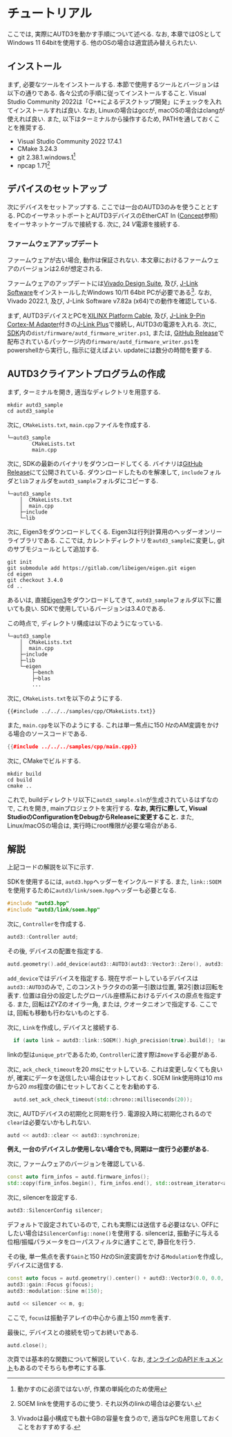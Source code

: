 # チュートリアル

ここでは, 実際にAUTD3を動かす手順について述べる. なお, 本章ではOSとしてWindows 11 64bitを使用する.
他のOSの場合は適宜読み替えられたい.

## インストール

まず, 必要なツールをインストールする.
本節で使用するツールとバージョンは以下の通りである.
各々公式の手順に従ってインストールすること.
Visual Studio Community 2022は「C++によるデスクトップ開発」にチェックを入れてインストールすれば良い.
なお, Linuxの場合はgccが, macOSの場合はclangが使えれば良い.
また, 以下はターミナルから操作するため, PATHを通しておくことを推奨する.

- Visual Studio Community 2022 17.4.1
- CMake 3.24.3
- git 2.38.1.windows.1[^fn_git]
- npcap 1.71[^fn_npcap]

## デバイスのセットアップ

次にデバイスをセットアップする. ここでは一台のAUTD3のみを使うこととする.
PCのイーサネットポートとAUTD3デバイスのEtherCAT In ([Concept](concept.md)参照) をイーサネットケーブルで接続する.
次に, $\SI{24}{V}$電源を接続する.

### ファームウェアアップデート

ファームウェアが古い場合, 動作は保証されない.
本文章におけるファームウェアのバージョンは2.6が想定される.

ファームウェアのアップデートには[Vivado Design Suite](https://www.xilinx.com/products/design-tools/vivado.html), 及び, [J-Link Software](https://www.segger.com/downloads/jlink/)をインストールしたWindows 10/11 64bit PCが必要である[^fn_vivado].
なお, Vivado 2022.1, 及び, J-Link Software v7.82a (x64)での動作を確認している.

まず, AUTD3デバイスとPCを[XILINX Platform Cable](https://www.xilinx.com/products/boards-and-kits/hw-usb-ii-g.html), 及び, [J-Link 9-Pin Cortex-M Adapter](https://www.segger-pocjapan.com/j-link-9-pin-cortex-m-adapter)付きの[J-Link Plus](https://www.segger.com/products/debug-probes/j-link/models/j-link-plus/)で接続し, AUTD3の電源を入れる.
次に, [SDK](https://github.com/shinolab/autd3)内の`dist/firmware/autd_firmware_writer.ps1`, または, [GitHub Release](https://github.com/shinolab/autd3/releases)で配布されているパッケージ内の`firmware/autd_firmware_writer.ps1`をpowershellから実行し, 指示に従えばよい. updateには数分の時間を要する.

## AUTD3クライアントプログラムの作成

まず, ターミナルを開き, 適当なディレクトリを用意する.

```
mkdir autd3_sample
cd autd3_sample
```

次に, `CMakeLists.txt`, `main.cpp`ファイルを作成する.

```
└─autd3_sample
        CMakeLists.txt
        main.cpp
```

次に, SDKの最新のバイナリをダウンロードしてくる.
バイナリは[GitHub Release](https://github.com/shinolab/autd3/releases)にて公開されている.
ダウンロードしたものを解凍して, `include`フォルダと`lib`フォルダを`autd3_sample`フォルダにコピーする.

```
└─autd3_sample
    │  CMakeLists.txt
    │  main.cpp
    ├─include
    └─lib
```

次に, Eigen3をダウンロードしてくる. Eigen3は行列計算用のヘッダーオンリーライブラリである. ここでは,
カレントディレクトリを`autd3_sample`に変更し, gitのサブモジュールとして追加する.

```
git init
git submodule add https://gitlab.com/libeigen/eigen.git eigen
cd eigen
git checkout 3.4.0
cd ..
```

あるいは, 直接[Eigen3](https://gitlab.com/libeigen/eigen)をダウンロードしてきて,
`autd3_sample`フォルダ以下に置いても良い. SDKで使用しているバージョンは3.4.0である.

この時点で, ディレクトリ構成は以下のようになっている.

```
└─autd3_sample
    │  CMakeLists.txt
    │  main.cpp
    ├─include
    ├─lib
    └─eigen
        ├─bench
        ├─blas
        ...
```

次に, `CMakeLists.txt`を以下のようにする.

```
{{#include ../../../samples/cpp/CMakeLists.txt}}
```

また, `main.cpp`を以下のようにする. これは単一焦点に$\SI{150}{Hz}$のAM変調をかける場合のソースコードである.

```cpp
{{#include ../../../samples/cpp/main.cpp}}
```

次に, CMakeでビルドする.

```
mkdir build
cd build
cmake ..
```

これで, buildディレクトリ以下に`autd3_sample.sln`が生成されているはずなので, これを開き, mainプロジェクトを実行する.
**なお, 実行に際して, Visual StudioのConfigurationをDebugからReleaseに変更すること.** また,
Linux/macOSの場合は, 実行時にroot権限が必要な場合がある.

## 解説

上記コードの解説を以下に示す.

SDKを使用するには, `autd3.hpp`ヘッダーをインクルードする. また,
`link::SOEM`を使用するために`autd3/link/soem.hpp`ヘッダーも必要となる.

```cpp
#include "autd3.hpp"
#include "autd3/link/soem.hpp"
```

次に, `Controller`を作成する.

```cpp
autd3::Controller autd;
```

その後, デバイスの配置を指定する.

```cpp
autd.geometry().add_device(autd3::AUTD3(autd3::Vector3::Zero(), autd3::Vector3::Zero()));
```

`add_device`ではデバイスを指定する.
現在サポートしているデバイスは`autd3::AUTD3`のみで, このコンストラクタのの第一引数は位置, 第2引数は回転を表す. 位置は自分の設定したグローバル座標系におけるデバイスの原点を指定する. また,
回転はZYZのオイラー角, または, クオータニオンで指定する. ここでは, 回転も移動も行わないものとする.

次に, `Link`を作成し, デバイスと接続する.

```cpp
  if (auto link = autd3::link::SOEM().high_precision(true).build(); !autd.open(std::move(link))) return -1;
```

linkの型は`unique_ptr`であるため, `Controller`に渡す際は`move`する必要がある.

次に, `ack_check_timeout`を$\SI{20}{ms}$にセットしている. これは変更しなくても良いが, 確実にデータを送信したい場合はセットしておく. 
SOEM link使用時は$\SI{10}{ms}$から$\SI{20}{ms}$程度の値にセットしておくことをお勧めする.

```cpp
  autd.set_ack_check_timeout(std::chrono::milliseconds(20));
```

次に, AUTDデバイスの初期化と同期を行う. 
電源投入時に初期化されるので`clear`は必要ないかもしれない.

```cpp
autd << autd3::clear << autd3::synchronize;
```

**例え, 一台のデバイスしか使用しない場合でも, 同期は一度行う必要がある.**

次に, ファームウェアのバージョンを確認している.

```cpp
const auto firm_infos = autd.firmware_infos();
std::copy(firm_infos.begin(), firm_infos.end(), std::ostream_iterator<autd3::FirmwareInfo>(std::cout, "\n"));
```

次に, silencerを設定する.

```cpp
autd3::SilencerConfig silencer;
```

デフォルトで設定されているので, これも実際には送信する必要はない.
OFFにしたい場合は`SilencerConfig::none()`を使用する.
silencerは, 振動子に与える位相/振幅パラメータをローパスフィルタに通すことで, 静音化を行う.

その後, 単一焦点を表す`Gain`と$\SI{150}{Hz}$のSin波変調をかける`Modulation`を作成し, デバイスに送信する.

```cpp
const auto focus = autd.geometry().center() + autd3::Vector3(0.0, 0.0, 150.0);
autd3::gain::Focus g(focus);
autd3::modulation::Sine m(150);

autd << silencer << m, g;
```

ここで, `focus`は振動子アレイの中心から直上$\SI{150}{mm}$を表す.

最後に, デバイスとの接続を切ってお終いである.

```cpp
autd.close();
```

次頁では基本的な関数について解説していく.
なお, [オンラインのAPIドキュメント](https://shinolab.github.io/autd3/api/index.html)もあるのでそちらも参考にする事.

[^fn_git]: 動かすのに必須ではないが, 作業の単純化のため使用

[^fn_npcap]: SOEM linkを使用するのに使う. それ以外のlinkの場合は必要ない.

[^fn_vivado]: Vivadoは最小構成でも数十GBの容量を食うので, 適当なPCを用意しておくことをおすすめする.

